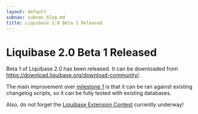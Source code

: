 ```yaml
---
layout: default
subnav: subnav_blog.md
title: Liquibase 2.0 Beta 1 Released
---
```

# Liquibase 2.0 Beta 1 Released

Beta 1 of Liquibase 2.0 has been released. It can be downloaded from <a href="https://download.liquibase.org/download-community/">https://download.liquibase.org/download-community/</a>.


The main improvement over <a href="https://www.liquibase.org/2009/06/liquibase-20-milestone-1-released.html">milestone 1</a> is that it can be ran against existing changelog scripts, so it can be fully tested with existing databases.


Also, do not forget the <a href="https://www.liquibase.org/2009/06/liquibase-extension-contest-2009-now-underway.html">Liquibase Extension Contest</a> currently underway!
